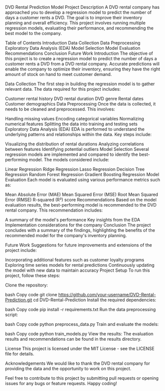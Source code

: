 DVD Rental Prediction Model
Project Description
A DVD rental company has approached you to develop a regression model to predict the number of days a customer rents a DVD. The goal is to improve their inventory planning and overall efficiency. This project involves running multiple regression models, evaluating their performance, and recommending the best model to the company.

Table of Contents
Introduction
Data Collection
Data Preprocessing
Exploratory Data Analysis (EDA)
Model Selection
Model Evaluation
Recommendations
Conclusion
Future Work
Introduction
The objective of this project is to create a regression model to predict the number of days a customer rents a DVD from a DVD rental company. Accurate predictions will enable the company to optimize their inventory, ensuring they have the right amount of stock on hand to meet customer demand.

Data Collection
The first step in building the regression model is to gather relevant data. The data required for this project includes:

Customer rental history
DVD rental duration
DVD genre
Rental dates
Customer demographics
Data Preprocessing
Once the data is collected, it needs to be cleaned and preprocessed. This involves:

Handling missing values
Encoding categorical variables
Normalizing numerical features
Splitting the data into training and testing sets
Exploratory Data Analysis (EDA)
EDA is performed to understand the underlying patterns and relationships within the data. Key steps include:

Visualizing the distribution of rental durations
Analyzing correlations between features
Identifying potential outliers
Model Selection
Several regression models are implemented and compared to identify the best-performing model. The models considered include:

Linear Regression
Ridge Regression
Lasso Regression
Decision Tree Regression
Random Forest Regression
Gradient Boosting Regression
Model Evaluation
Each model is evaluated using various performance metrics such as:

Mean Absolute Error (MAE)
Mean Squared Error (MSE)
Root Mean Squared Error (RMSE)
R-squared (R²) score
Recommendations
Based on the model evaluation results, the best-performing model is recommended to the DVD rental company. This recommendation includes:

A summary of the model's performance
Key insights from the EDA
Implementation considerations for the company
Conclusion
The project concludes with a summary of the findings, highlighting the benefits of the recommended model for the company's inventory planning.

Future Work
Suggestions for future improvements and extensions of the project include:

Incorporating additional features such as customer loyalty programs
Exploring time series models for rental predictions
Continuously updating the model with new data to maintain accuracy
Project Setup
To run this project, follow these steps:

Clone the repository:

bash
Copy code
git clone https://github.com/your-username/DVD-Rental-Prediction.git
cd DVD-Rental-Prediction
Install the required dependencies:

bash
Copy code
pip install -r requirements.txt
Run the data preprocessing script:

bash
Copy code
python preprocess_data.py
Train and evaluate the models:

bash
Copy code
python train_models.py
View the results:
The evaluation results and recommendations can be found in the results directory.

License
This project is licensed under the MIT License - see the LICENSE file for details.

Acknowledgements
We would like to thank the DVD rental company for providing the data and the opportunity to work on this project.

Feel free to contribute to this project by submitting pull requests or opening issues for any bugs or feature requests. Happy coding!
